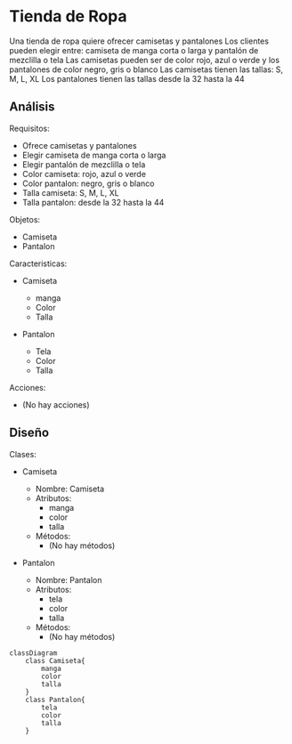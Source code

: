 # Tienda de Ropa

Una tienda de ropa quiere ofrecer camisetas y pantalones
Los clientes pueden elegir entre: camiseta de manga corta o larga y pantalón de mezclilla o tela
Las camisetas pueden ser de color rojo, azul o verde y los pantalones de color negro, gris o blanco
Las camisetas tienen las tallas: S, M, L, XL
Los pantalones tienen las tallas desde la 32 hasta la 44

## Análisis

Requisitos:

- Ofrece camisetas y pantalones
- Elegir camiseta de manga corta o larga
- Elegir pantalón de mezclilla o tela
- Color camiseta: rojo, azul o verde
- Color pantalon: negro, gris o blanco
- Talla camiseta: S, M, L, XL
- Talla pantalon: desde la 32 hasta la 44

Objetos:

- Camiseta
- Pantalon

Caracteristicas:

- Camiseta
  - manga
  - Color
  - Talla

- Pantalon
  - Tela
  - Color
  - Talla

Acciones:

- (No hay acciones)

## Diseño

Clases:

- Camiseta
  - Nombre: Camiseta
  - Atributos:
    - manga
    - color
    - talla
  - Métodos:
    - (No hay métodos)

- Pantalon
  - Nombre: Pantalon
  - Atributos:
    - tela
    - color
    - talla
  - Métodos:
    - (No hay métodos)

```mermaid
classDiagram
    class Camiseta{
        manga
        color
        talla
    }
    class Pantalon{
        tela
        color
        talla
    }
```
